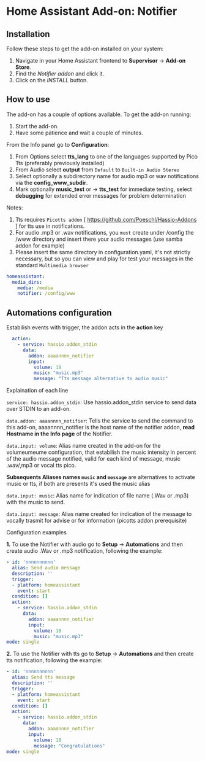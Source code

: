 # Home Assistant Add-on: Notifier

## Installation

Follow these steps to get the add-on installed on your system:

1. Navigate in your Home Assistant frontend to **Supervisor** -> **Add-on Store**.
2. Find the *Notifier addon* and click it.
3. Click on the *INSTALL* button.

## How to use

The add-on has a couple of options available. To get the add-on running:

1. Start the add-on.
2. Have some patience and wait a couple of minutes.

From the Info panel go to **Configuration**:
1. From Options select **tts_lang** to one of the languages supported by Pico Tts (preferably previously installed)
2. From Audio select **output** from `Default` to `Built-in Audio Stereo` 
3. Select optionally a subdirectory name for audio mp3 or wav notifications via the **config_www_subdir**.
4. Mark optionally **music_test** or -> **tts_test** for immediate testing, select **debugging**  for extended error messages for problem determination

Notes:

1. Tts requires `Picotts addon` [ https://github.com/Poeschl/Hassio-Addons ] for tts use in notifications.
2. For audio .mp3 or .wav notifications, you `must` create under /config the /www directory and insert there your audio messages (use samba addon for example)
3. Please insert the same directory in configuration.yaml, it's not strictly necessary, but so you can view and play for test your messages in the standard `Multimedia browser`

```yaml
homeassistant:
  media_dirs:
    media: /media
    notifier: /config/www
```

## Automations configuration ##

Estabilish events with trigger, the addon acts in the **action** key

```yaml
  action:
    - service: hassio.addon_stdin
      data: 
        addon: aaaannnn_notifier
        input: 
          volume: 18
          music: "music.mp3"
          message: "Tts message alternative to audio music"
```

Explaination of each line 

`service: hassio.addon_stdin`: 
Use hassio.addon_stdin service to send data over STDIN to an add-on.

`data.addon: aaaannnn_notifier`: 
Tells the service to send the command to this add-on, aaaannnn_notifier is the host name of the notifier addon, **read Hostname in the Info page** of the Notifier.

`data.input: volume`: 
Alias name created in the add-on  for the volumeumeume configuration, that estabilish the music intensity in percent of the audio message notified, valid for each kind of message, music .wav/,mp3 or vocal tts pico.

**Subsequents Aliases names `music` and `message`** are alternatives to activate music or tts, if both are presents it's used the music alias

`data.input: music`: 
Alias name for indication of file name (.Wav or .mp3) with the music to send. 

`data.input: message`: 
Alias name created for indication of the message to vocally trasmit for advise or for information (picotts addon prerequisite)

Configuration examples

**1.** To use the Notifier with audio go to **Setup** -> **Automations** and then create audio .Wav or .mp3 notification, following the example:

```yaml
- id: 'nnnnnnnnnn'
  alias: Send audio message
  description: ''
  trigger:
  - platform: homeassistant
    event: start
  condition: []
  action:
    - service: hassio.addon_stdin
      data: 
        addon: aaaannnn_notifier
        input: 
          volume: 18
          music: "music.mp3"
mode: single
```
**2.** To use the Notifier with tts go to **Setup** -> **Automations** and then create tts notification, following the example:

```yaml
- id: 'nnnnnnnnnn'
  alias: Send tts message
  description: ''
  trigger:
  - platform: homeassistant
    event: start
  condition: []
  action:
    - service: hassio.addon_stdin
      data: 
        addon: aaaannnn_notifier
        input: 
          volume: 18
          message: "Congratulations"
mode: single
```
